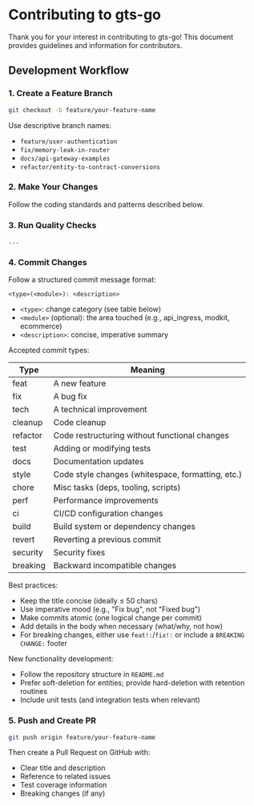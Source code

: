 # Contributing to gts-go

Thank you for your interest in contributing to gts-go! This document provides guidelines and information for contributors.

## Development Workflow

### 1. Create a Feature Branch

```bash
git checkout -b feature/your-feature-name
```

Use descriptive branch names:
- `feature/user-authentication`
- `fix/memory-leak-in-router`
- `docs/api-gateway-examples`
- `refactor/entity-to-contract-conversions`

### 2. Make Your Changes

Follow the coding standards and patterns described below.

### 3. Run Quality Checks

```bash
...
```

### 4. Commit Changes

Follow a structured commit message format:

```text
<type>(<module>): <description>
```

- `<type>`: change category (see table below)
- `<module>` (optional): the area touched (e.g., api_ingress, modkit, ecommerce)
- `<description>`: concise, imperative summary

Accepted commit types:

| Type       | Meaning                                                     |
|------------|-------------------------------------------------------------|
| feat       | A new feature                                               |
| fix        | A bug fix                                                   |
| tech       | A technical improvement                                     |
| cleanup    | Code cleanup                                                |
| refactor   | Code restructuring without functional changes               |
| test       | Adding or modifying tests                                   |
| docs       | Documentation updates                                       |
| style      | Code style changes (whitespace, formatting, etc.)           |
| chore      | Misc tasks (deps, tooling, scripts)                         |
| perf       | Performance improvements                                    |
| ci         | CI/CD configuration changes                                 |
| build      | Build system or dependency changes                          |
| revert     | Reverting a previous commit                                 |
| security   | Security fixes                                              |
| breaking   | Backward incompatible changes                               |

Best practices:

- Keep the title concise (ideally ≤ 50 chars)
- Use imperative mood (e.g., "Fix bug", not "Fixed bug")
- Make commits atomic (one logical change per commit)
- Add details in the body when necessary (what/why, not how)
- For breaking changes, either use `feat!:`/`fix!:` or include a `BREAKING CHANGE:` footer

New functionality development:

- Follow the repository structure in `README.md`
- Prefer soft-deletion for entities; provide hard-deletion with retention routines
- Include unit tests (and integration tests when relevant)

### 5. Push and Create PR

```bash
git push origin feature/your-feature-name
```

Then create a Pull Request on GitHub with:
- Clear title and description
- Reference to related issues
- Test coverage information
- Breaking changes (if any)
